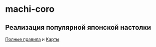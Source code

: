 # machi-coro
**Реализация популярной японской настолки** 
---
[Полные правила](https://hobbygames.ru/download/rules/Machi_Koro_rules-web_2015.pdf) и [Карты](http://tesera.ru/images/items/336041/machi%20koro.pdf)
